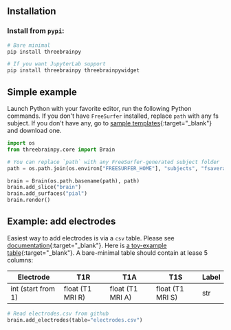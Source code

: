 ## Installation

### Install from `pypi`:

```sh
# Bare minimal
pip install threebrainpy

# If you want JupyterLab support
pip install threebrainpy threebrainpywidget
```

## Simple example

Launch Python with your favorite editor, run the following Python commands. If you don't have `FreeSurfer` installed, replace `path` with any fs subject. If you don't have any, go to [sample templates](https://github.com/dipterix/threeBrain-sample/releases){:target="_blank"} and download one.

```py
import os
from threebrainpy.core import Brain

# You can replace `path` with any FreeSurfer-generated subject folder
path = os.path.join(os.environ["FREESURFER_HOME"], "subjects", "fsaverage")

brain = Brain(os.path.basename(path), path)
brain.add_slice("brain")
brain.add_surfaces("pial")
brain.render()
```

## Example: add electrodes

Easiest way to add electrodes is via a `csv` table. Please see [documentation](/api-core-brain/#threebrainpy.core.brain.Brain.add_electrodes){:target="_blank"}. Here is [a toy-example table](/showcase-viewer/electrodes.csv){:target="_blank"}. A bare-minimal table should contain at lease 5 columns:

|     Electrode       |       T1R       |       T1A       |       T1S       |       Label       |
|---------------------|-----------------|-----------------|-----------------|-------------------|
| int (start from 1)  | float (T1 MRI R)| float (T1 MRI A)| float (T1 MRI S)| str               |


```py
# Read electrodes.csv from github
brain.add_electrodes(table="electrodes.csv")
```
